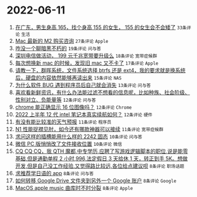 # 2022-06-11

1. [在广东，男生身高 165，找个身高 155 的女生， 155 的女生会不会矮了](https://www.v2ex.com/t/858865) `33条评论` `生活`
1. [Mac 最新的 M2 购买咨询](https://www.v2ex.com/t/858840) `27条评论` `Apple`
1. [咋没一个聊暗黑不朽的](https://www.v2ex.com/t/858844) `19条评论` `问与答`
1. [深圳电信做活动， 199 元千兆宽带要升级么](https://www.v2ex.com/t/858861) `18条评论` `宽带症候群`
1. [每次想换新 mac 的时候，发现旧 mac 又不卡了](https://www.v2ex.com/t/858882) `17条评论` `Apple`
1. [请教一下，群晖系统，文件系统选择 btrfs 还是 ext4，我的要求就是换系统后，硬盘的内容依然能够再读出来](https://www.v2ex.com/t/858876) `15条评论` `NAS`
1. [为什么软件 BUG 遇到程序员后自己就会消失](https://www.v2ex.com/t/858849) `13条评论` `问与答`
1. [喜欢看新鲜资讯，有什么办法能过滤不想看的信息呢，比如种族、社会阶级、性别对立、负能量等](https://www.v2ex.com/t/858903) `12条评论` `问与答`
1. [chrome 能正确显示 16 位图像吗？](https://www.v2ex.com/t/858860) `12条评论` `Chrome`
1. [2022 上半年 12 代 intel 笔记本真实续航如何？](https://www.v2ex.com/t/858857) `12条评论` `硬件`
1. [有没有能比较准的天气预报](https://www.v2ex.com/t/858905) `11条评论` `程序员`
1. [N1 性能捉襟见肘，如今还有哪款神器可以接续](https://www.v2ex.com/t/858843) `11条评论` `宽带症候群`
1. [求问这样的插槽能用什么样的 2242 固态](https://www.v2ex.com/t/858888) `10条评论` `问与答`
1. [微信 PC 版悄悄改了文件接收位置](https://www.v2ex.com/t/858887) `10条评论` `微信`
1. [CQ CQ CQ，我 QTH 魔都,中专学历,应聘了写游戏逻辑脚本的职位,说是能零基础,但是通勤单程 2 小时,996,法定假日 3 天给休 1 天，转正到手 5K。想做开发,但是自己没工作经验.又觉得路比较远,各位给点建议呗](https://www.v2ex.com/t/858906) `8条评论` `职场话题`
1. [求推荐学日语的 app](https://www.v2ex.com/t/858899) `8条评论` `问与答`
1. [如何转移 Google Drive 文件夹到另外一个 Google 账户](https://www.v2ex.com/t/858877) `8条评论` `Google`
1. [MacOS apple music 曲库时不时分裂](https://www.v2ex.com/t/858867) `8条评论` `Apple`
